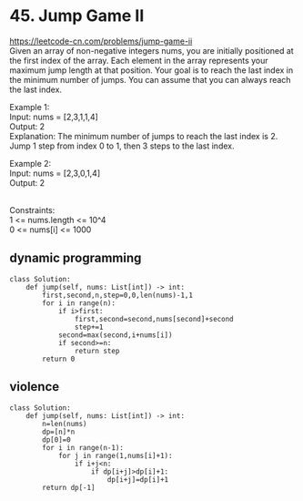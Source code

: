 # 45. Jump Game II
https://leetcode-cn.com/problems/jump-game-ii  
Given an array of non-negative integers nums, you are initially positioned at the first index of the array.
Each element in the array represents your maximum jump length at that position.
Your goal is to reach the last index in the minimum number of jumps.
You can assume that you can always reach the last index.

Example 1:  
Input: nums = [2,3,1,1,4]  
Output: 2  
Explanation: The minimum number of jumps to reach the last index is 2. Jump 1 step from index 0 to 1, then 3 steps to the last index.  

Example 2:  
Input: nums = [2,3,0,1,4]  
Output: 2  
 

Constraints:    
1 <= nums.length <= 10^4  
0 <= nums[i] <= 1000  

## dynamic programming
``` python3
class Solution:
    def jump(self, nums: List[int]) -> int:
        first,second,n,step=0,0,len(nums)-1,1
        for i in range(n):
            if i>first:
                first,second=second,nums[second]+second
                step+=1 
            second=max(second,i+nums[i])
            if second>=n:
                return step
        return 0
```

## violence
``` python3
class Solution:
    def jump(self, nums: List[int]) -> int:
        n=len(nums)
        dp=[n]*n
        dp[0]=0
        for i in range(n-1):
            for j in range(1,nums[i]+1):
                if i+j<n:
                    if dp[i+j]>dp[i]+1:
                        dp[i+j]=dp[i]+1
        return dp[-1]
```
